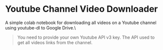 # Youtube Channel Video Downloader
A simple colab notebook for downloading all videos on a Youtube channel using youtube-dl to Google Drive.\
> You need to provide your own Youtube API v3 key. The API used to get all videos links from the channel.
